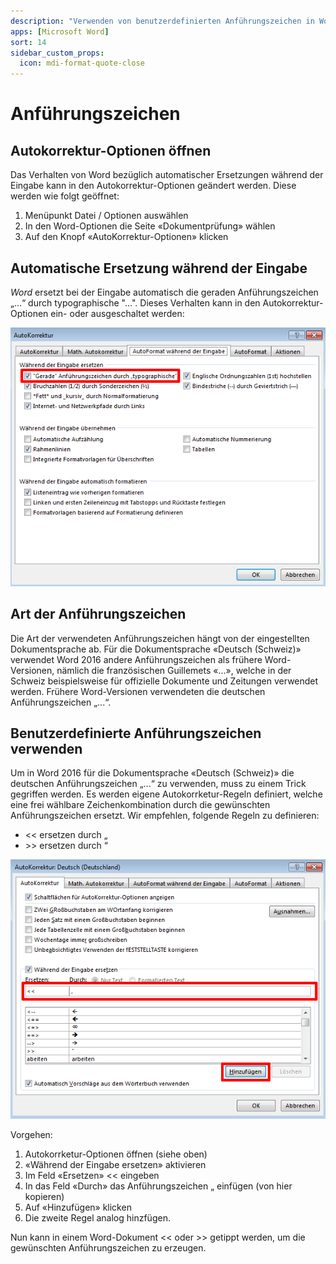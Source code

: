 ```yaml
---
description: "Verwenden von benutzerdefinierten Anführungszeichen in Word."
apps: [Microsoft Word]
sort: 14
sidebar_custom_props:
  icon: mdi-format-quote-close
---
```


# Anführungszeichen

<PageTitle />

## Autokorrektur-Optionen öffnen

Das Verhalten von Word bezüglich automatischer Ersetzungen während der Eingabe kann in den Autokorrektur-Optionen geändert werden. Diese werden wie folgt geöffnet:

1. Menüpunkt Datei / Optionen auswählen
2. In den Word-Optionen die Seite «Dokumentprüfung» wählen
3. Auf den Knopf «AutoKorrektur-Optionen» klicken


## Automatische Ersetzung während der Eingabe

*Word* ersetzt bei der Eingabe automatisch die geraden Anführungszeichen „...“ durch typographische "...".
Dieses Verhalten kann in den Autokorrektur-Optionen ein- oder ausgeschaltet werden:

![Gerade Anführungszeichen durch typographische ersetzen](./images/autokorrektur-typographisch.ms.png)

## Art der Anführungszeichen

Die Art der verwendeten Anführungszeichen hängt von der eingestellten Dokumentsprache ab. Für die Dokumentsprache «Deutsch (Schweiz)» verwendet Word 2016 andere Anführungszeichen als frühere Word-Versionen, nämlich die französischen Guillemets «...», welche in der Schweiz beispielsweise für offizielle Dokumente und Zeitungen verwendet werden. Frühere Word-Versionen verwendeten die deutschen Anführungszeichen „...“.

## Benutzerdefinierte Anführungszeichen verwenden

Um in Word 2016 für die Dokumentsprache «Deutsch (Schweiz)» die deutschen Anführungszeichen „...“ zu verwenden, muss zu einem Trick gegriffen werden. Es werden eigene Autokorrketur-Regeln definiert, welche eine frei wählbare Zeichenkombination durch die gewünschten Anführungszeichen ersetzt. Wir empfehlen, folgende Regeln zu definieren:

- << ersetzen durch „
- \>> ersetzen durch “

![Benutzerdefinierte Anführungszeichen verwenden](./images/autokorrektur-benutzerdefiniert.ms.png)

Vorgehen:

1. Autokorrketur-Optionen öffnen (siehe oben)
2. «Während der Eingabe ersetzen» aktivieren
3. Im Feld «Ersetzen» << eingeben
4. In das Feld «Durch» das Anführungszeichen „ einfügen (von hier kopieren)
5. Auf «Hinzufügen» klicken
6. Die zweite Regel analog hinzfügen.

Nun kann in einem Word-Dokument << oder >> getippt werden, um die gewünschten Anführungszeichen zu erzeugen.
